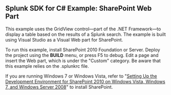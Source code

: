 ## Splunk SDK for C# Example: SharePoint Web Part

This example uses the GridView control&mdash;part of the .NET Framework&mdash;to 
display a table based on the results of a Splunk search. The example is built 
using Visual Studio as a Visual Web part for SharePoint.

To run this example, install SharePoint 2010 Foundation or Server. Deploy the 
project using the **BUILD** menu, or press F5 to debug. Edit a page and insert 
the Web part, which is under the "Custom" category. Be aware that this example
relies on the .splunkrc file.

If you are running Windows 7 or Windows Vista, refer to "[Setting Up the 
Development Environment for SharePoint 2010 on Windows Vista, Windows 7, and 
Windows Server 
2008](http://msdn.microsoft.com/library/ee554869%28v=office.14%29.aspx)"
to install SharePoint.
